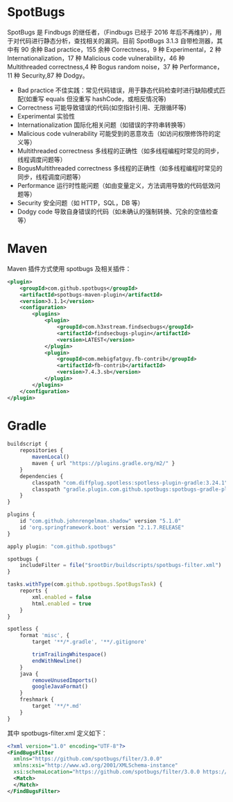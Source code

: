 # SpotBugs

SpotBugs 是 Findbugs 的继任者，（Findbugs 已经于 2016 年后不再维护），用于对代码进行静态分析，查找相关的漏洞。目前 SpotBugs 3.1.3 自带检测器，其中有 90 余种 Bad practice，155 余种 Correctness，9 种 Experimental，2 种 Internationalization，17 种 Malicious code vulnerability，46 种 Multithreaded correctness,4 种 Bogus random noise，37 种 Performance，11 种 Security,87 种 Dodgy。

- Bad practice 不佳实践：常见代码错误，用于静态代码检查时进行缺陷模式匹配(如重写 equals 但没重写 hashCode，或相反情况等)
- Correctness 可能导致错误的代码(如空指针引用、无限循环等)
- Experimental 实验性
- Internationalization 国际化相关问题（如错误的字符串转换等）
- Malicious code vulnerability 可能受到的恶意攻击（如访问权限修饰符的定义等）
- Multithreaded correctness 多线程的正确性（如多线程编程时常见的同步，线程调度问题等）
- BogusMultithreaded correctness 多线程的正确性（如多线程编程时常见的同步，线程调度问题等）
- Performance 运行时性能问题（如由变量定义，方法调用导致的代码低效问题等）
- Security 安全问题（如 HTTP，SQL，DB 等）
- Dodgy code 导致自身错误的代码（如未确认的强制转换、冗余的空值检查等）

# Maven

Maven 插件方式使用 spotbugs 及相关插件：

```xml
<plugin>
	<groupId>com.github.spotbugs</groupId>
	<artifactId>spotbugs-maven-plugin</artifactId>
	<version>3.1.1</version>
	<configuration>
		<plugins>
			<plugin>
				<groupId>com.h3xstream.findsecbugs</groupId>
				<artifactId>findsecbugs-plugin</artifactId>
				<version>LATEST</version>
			</plugin>
			<plugin>
				<groupId>com.mebigfatguy.fb-contrib</groupId>
				<artifactId>fb-contrib</artifactId>
				<version>7.4.3.sb</version>
			</plugin>
		</plugins>
	</configuration>
</plugin>
```

# Gradle

```js
buildscript {
    repositories {
        mavenLocal()
        maven { url "https://plugins.gradle.org/m2/" }
    }
    dependencies {
        classpath "com.diffplug.spotless:spotless-plugin-gradle:3.24.1"
        classpath "gradle.plugin.com.github.spotbugs:spotbugs-gradle-plugin:2.0.0"
    }
}

plugins {
    id "com.github.johnrengelman.shadow" version "5.1.0"
    id 'org.springframework.boot' version "2.1.7.RELEASE"
}

apply plugin: "com.github.spotbugs"

spotbugs {
    includeFilter = file("$rootDir/buildscripts/spotbugs-filter.xml")
}

tasks.withType(com.github.spotbugs.SpotBugsTask) {
    reports {
        xml.enabled = false
        html.enabled = true
    }
}

spotless {
    format 'misc', {
        target '**/*.gradle', '**/.gitignore'

        trimTrailingWhitespace()
        endWithNewline()
    }
    java {
        removeUnusedImports()
        googleJavaFormat()
    }
    freshmark {
        target '**/*.md'
    }
}
```

其中 spotbugs-filter.xml 定义如下：

```xml
<?xml version="1.0" encoding="UTF-8"?>
<FindBugsFilter
  xmlns="https://github.com/spotbugs/filter/3.0.0"
  xmlns:xsi="http://www.w3.org/2001/XMLSchema-instance"
  xsi:schemaLocation="https://github.com/spotbugs/filter/3.0.0 https://raw.githubusercontent.com/spotbugs/spotbugs/3.1.0/spotbugs/etc/findbugsfilter.xsd">
  <Match>
  </Match>
</FindBugsFilter>

```
